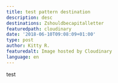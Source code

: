 ```yaml
---
title: test pattern destination
description: desc
destinations: Zshouldbecapitalletter
featuredpath: cloudinary
date: '2018-06-10T09:08:09+01:00'
type: post
author: Kitty R.
featuredalt: Image hosted by Cloudinary
language: en
---
```

test
